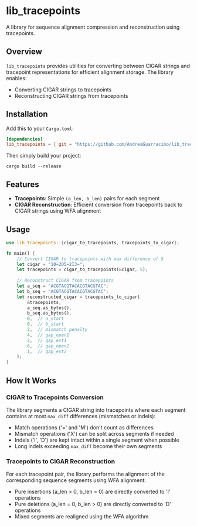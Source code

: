 # lib_tracepoints

A library for sequence alignment compression and reconstruction using tracepoints.

## Overview

`lib_tracepoints` provides utilities for converting between CIGAR strings and tracepoint representations for efficient alignment storage. The library enables:

- Converting CIGAR strings to tracepoints
- Reconstructing CIGAR strings from tracepoints

## Installation

Add this to your `Cargo.toml`:

```toml
[dependencies]
lib_tracepoints = { git = "https://github.com/AndreaGuarracino/lib_tracepoints" }
```

Then simply build your project:

```shell
cargo build --release
```

## Features

- **Tracepoints**: Simple `(a_len, b_len)` pairs for each segment
- **CIGAR Reconstruction**: Efficient conversion from tracepoints back to CIGAR strings using WFA alignment

## Usage

```rust
use lib_tracepoints::{cigar_to_tracepoints, tracepoints_to_cigar};

fn main() {
    // Convert CIGAR to tracepoints with max difference of 5
    let cigar = "10=2D5=2I3=";
    let tracepoints = cigar_to_tracepoints(&cigar, 5);
    
    // Reconstruct CIGAR from tracepoints
    let a_seq = "ACGTACGTACACGTACGTAC";
    let b_seq = "ACGTACGTACACGTACGTAC";
    let reconstructed_cigar = tracepoints_to_cigar(
        &tracepoints,
        a_seq.as_bytes(),
        b_seq.as_bytes(),
        0,  // a_start
        0,  // b_start
        2,  // mismatch penalty
        4,  // gap_open1
        2,  // gap_ext1
        6,  // gap_open2
        1,  // gap_ext2
    );
}
```

## How It Works

### CIGAR to Tracepoints Conversion

The library segments a CIGAR string into tracepoints where each segment contains at most `max_diff` differences (mismatches or indels):

- Match operations ('=' and 'M') don't count as differences
- Mismatch operations ('X') can be split across segments if needed
- Indels ('I', 'D') are kept intact within a single segment when possible
- Long indels exceeding `max_diff` become their own segments


### Tracepoints to CIGAR Reconstruction

For each tracepoint pair, the library performs the alignment of the corresponding sequence segments using WFA alignment:
- Pure insertions (a_len > 0, b_len = 0) are directly converted to 'I' operations
- Pure deletions (a_len = 0, b_len > 0) are directly converted to 'D' operations
- Mixed segments are realigned using the WFA algorithm
